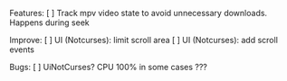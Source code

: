 Features:
[ ] Track mpv video state to avoid unnecessary downloads. Happens during seek

Improve:
[ ] UI (Notcurses): limit scroll area
[ ] UI (Notcurses): add scroll events

Bugs:
[ ] UiNotCurses? CPU 100% in some cases ???
